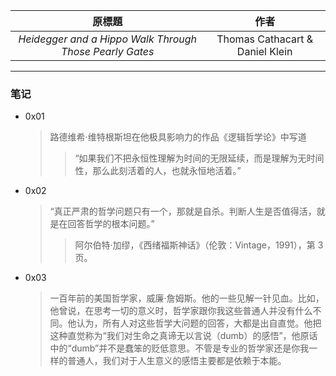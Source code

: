 | 原標題 | 作者 | 
| :---: | :---: | 
| *Heidegger and a Hippo Walk Through Those Pearly Gates* | Thomas Cathacart & Daniel Klein |

--------- 
  
### 笔记 

- 0x01
    > 路德维希·维特根斯坦在他极具影响力的作品《逻辑哲学论》中写道
    > > “如果我们不把永恒性理解为时间的无限延续，而是理解为无时间性，那么此刻活着的人，也就永恒地活着。”
      
- 0x02
    > “真正严肃的哲学问题只有一个，那就是自杀。判断人生是否值得活，就是在回答哲学的根本问题。”
    > > 阿尔伯特·加缪，《西绪福斯神话》（伦敦：Vintage，1991），第 3 页。
      
- 0x03
    > 一百年前的美国哲学家，威廉·詹姆斯。他的一些见解一针见血。比如，他曾说，在思考一切的意义时，哲学家跟你我这些普通人并没有什么不同。他认为，所有人对这些哲学大问题的回答，大都是出自直觉。他把这种直觉称为“我们对生命之真谛无以言说（dumb）的感悟”，他原话中的“dumb”并不是蠢笨的贬低意思。不管是专业的哲学家还是你我一样的普通人，我们对于人生意义的感悟主要都是依赖于本能。
